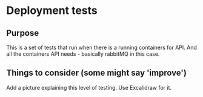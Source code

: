 # Deployment tests

## Purpose

This is a set of tests that run when there is a running containers for API. 
And all the containers API needs - basically rabbitMQ in this case.

## Things to consider (some might say 'improve')

Add a picture explaining this level of testing. Use Excalidraw for it.